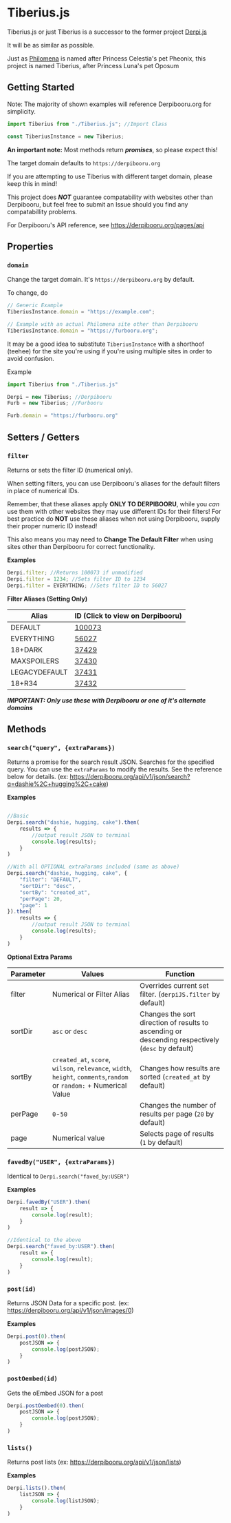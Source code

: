 # Tiberius.js

Tiberius.js or just Tiberius is a successor to the former project [Derpi.js](https://github.com/ChristianSilvermoon/Derpi.js)

It will be as similar as possible.

Just as [Philomena](https://github.com/derpibooru/philomena) is named after Princess Celestia's pet Pheonix, this project is named Tiberius, after Princess Luna's pet Oposum

## Getting Started

Note: The majority of shown examples will reference Derpibooru.org for simplicity.

```JavaScript
import Tiberius from "./Tiberius.js"; //Import Class

const TiberiusInstance = new Tiberius;
```
**An important note:** Most methods return ***promises***, so please expect this!

The target domain defaults to `https://derpibooru.org`

If you are attempting to use Tiberius with different target domain, please keep this in mind!

This project does ***NOT*** guarantee compatability with websites other than Derpibooru, but feel free to submit an Issue should you find any compatabillity problems.

For Derpibooru's API reference, see https://derpibooru.org/pages/api

## Properties

### `domain`
Change the target domain.
It's `https://derpibooru.org` by default.

To change, do
```JavaScript
// Generic Example
TiberiusInstance.domain = "https://example.com";

// Example with an actual Philomena site other than Derpibooru
TiberiusInstance.domain = "https://furbooru.org";
```

It may be a good idea to substitute `TiberiusInstance` with a shorthoof (teehee) for the site you're using if you're using multiple sites in order to avoid confusion.

Example
```JavaScript
import Tiberius from "./Tiberius.js"

Derpi = new Tiberius; //Derpibooru
Furb = new Tiberius; //Furbooru

Furb.domain = "https://furbooru.org"
```

## Setters / Getters

### `filter`
Returns or sets the filter ID (numerical only).

When setting filters, you can use Derpibooru's aliases for the default filters in place of numerical IDs.

Remember, that these aliases apply **ONLY TO DERPIBOORU**, while you *can* use them with other websites they may use different IDs for their filters! For best practice do **NOT** use these aliases when not using Derpibooru, supply their proper numeric ID instead!

This also means you may need to **Change The Default Filter**  when using sites other than Derpibooru for correct functionality.

**Examples**
```JavaScript
Derpi.filter; //Returns 100073 if unmodified
Derpi.filter = 1234; //Sets filter ID to 1234
Derpi.filter = EVERYTHING; //Sets filter ID to 56027
```

**Filter Aliases (Setting Only)**

Alias           | ID (Click to view on Derpibooru)                
--------------- | ------------------------------------------------
DEFAULT         | [100073](https://derpibooru.org/filters/100073)
EVERYTHING      | [56027](https://derpibooru.org/filters/56027)
18+DARK         | [37429](https://derpibooru.org/filters/37429)
MAXSPOILERS 	| [37430](https://derpibooru.org/filters/37430)
LEGACYDEFAULT   | [37431](https://derpibooru.org/filters/37431)
18+R34          | [37432](https://derpibooru.org/filters/37432)

***IMPORTANT: Only use these with Derpibooru or one of it's alternate domains***

## Methods

### `search("query", {extraParams})`
Returns a promise for the search result JSON.
Searches for the specified query. You can use the `extraParams` to modify the results. See the reference below for details. (ex: https://derpibooru.org/api/v1/json/search?q=dashie%2C+hugging%2C+cake)

**Examples**
```JavaScript

//Basic
Derpi.search("dashie, hugging, cake").then(
	results => {
		//output result JSON to terminal
		console.log(results);
	}
)

//With all OPTIONAL extraParams included (same as above)
Derpi.search("dashie, hugging, cake", {
	"filter": "DEFAULT",
	"sortDir": "desc",
	"sortBy": "created_at",
	"perPage": 20,
	"page": 1
}).then(
	results => {
		//output result JSON to terminal
		console.log(results);
	}
)

```

**Optional Extra Params**

Parameter | Values | Function
--------- | ------ | ----------
filter  | Numerical or Filter Alias | Overrides current set filter. (`derpiJS.filter` by default)
sortDir | `asc` or `desc` | Changes the sort direction of results to ascending or descending respectively (`desc` by default)
sortBy | `created_at`, `score`, `wilson`, `relevance`, `width`, `height`, `comments`,`random` or `random:` + Numerical Value | Changes how results are sorted (`created_at` by default)
perPage | `0`-`50` | Changes the number of results per page (`20` by default)
page | Numerical value | Selects page of results (`1` by default)

### `favedBy("USER", {extraParams})`
Identical to `Derpi.search("faved_by:USER")`

**Examples**
```JavaScript
Derpi.favedBy("USER").then(
	result => {
		console.log(result);
	}
)

//Identical to the above
Derpi.search("faved_by:USER").then(
	result => {
		console.log(result);
	}
)
```

### `post(id)`
Returns JSON Data for a specific post. (ex: https://derpibooru.org/api/v1/json/images/0)

**Examples**
```JavaScript
Derpi.post(0).then(
	postJSON => {
		console.log(postJSON);
	}
)
```

### `postOembed(id)`
Gets the oEmbed JSON for a post

```javaScript
Derpi.postOembed(0).then(
	postJSON => {
		console.log(postJSON);
	}
)
```

### `lists()`
Returns post lists (ex: https://derpibooru.org/api/v1/json/lists)

**Examples**
```javascript
Derpi.lists().then(
	listJSON => {
		console.log(listJSON);
	}
)
```
